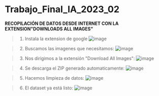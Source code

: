 # Trabajo_Final_IA_2023_02

**RECOPILACIÓN DE DATOS DESDE INTERNET CON LA EXTENSION"DOWNLOADS ALL IMAGES"**

>1.   Instala la extension de google
> ![image](https://github.com/GleiderCastro/Trabajo_Final_IA_2023_02/assets/81375850/f199b1cc-104d-4a79-ad8f-d42f86fa2e6e)

>2.   Buscamos las imagenes que necesitamos:
> ![image](https://github.com/GleiderCastro/Trabajo_Final_IA_2023_02/assets/81375850/990bd8bf-1165-4436-9718-a89c6108b16e)


>3.  Nos dirigimos a la extensión "Download All Images":
> ![image](https://github.com/GleiderCastro/Trabajo_Final_IA_2023_02/assets/81375850/dc35418d-d183-4922-be86-618c9af394b7)


>4. Se descarga el ZIP generado automaticamente:
>   ![image](https://github.com/GleiderCastro/Trabajo_Final_IA_2023_02/assets/81375850/94198c06-a3d2-49e3-9bfe-276ecd822351)

>5. Hacemos limpieza de datos:
>   ![image](https://github.com/GleiderCastro/Trabajo_Final_IA_2023_02/assets/81375850/0569cbd2-f01f-4e5b-b0cb-dc7a53417292)

>6. El dataset ya está listo:
>   ![image](https://github.com/GleiderCastro/Trabajo_Final_IA_2023_02/assets/81375850/aee83c7b-3390-4963-810c-a571a0cfb4e7)

